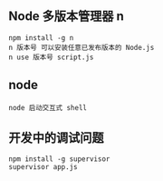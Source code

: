 ## Node 多版本管理器 n
	npm install -g n
	n 版本号 可以安装任意已发布版本的 Node.js
	n use 版本号 script.js  

## node 
	node 启动交互式 shell

## 开发中的调试问题
	npm install -g supervisor
	supervisor app.js

